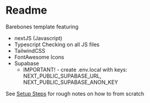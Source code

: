 # Readme
Barebones template featuring
* nextJS (Javascript)
* Typescript Checking on all JS files
* TailwindCSS
* FontAwesome Icons
* Supabase
  * IMPORTANT! - create .env.local with keys: NEXT_PUBLIC_SUPABASE_URL, NEXT_PUBLIC_SUPABASE_ANON_KEY

See [Setup Steps](SetupSteps.md) for rough notes on how to from scratch
